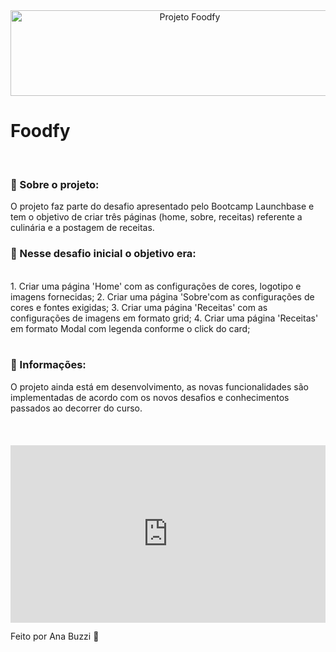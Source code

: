 <div align="center">
<img src="https://i.ibb.co/9ttwx2m/Capturar1.png" height="137" width="558" align="center" alt="Projeto Foodfy"></div>
</div>
<p>
<h1>Foodfy</h1>
<br>
</p>
<h3> 🚀 Sobre o projeto:</h3>
O projeto faz parte do desafio apresentado pelo Bootcamp Launchbase e tem o objetivo de criar três páginas (home, sobre, receitas) referente a culinária e a postagem de receitas.
<br>
<h3> 📐 Nesse desafio inicial o objetivo era:</h3>
<br>
1. Criar uma página 'Home' com as configurações de cores, logotipo e imagens fornecidas;
2. Criar uma página 'Sobre'com as configurações de cores e fontes exigidas;
3. Criar uma página 'Receitas' com as configurações de imagens em formato grid;
4. Criar uma página 'Receitas' em formato Modal com legenda conforme o click do card;
<br>
<br>
<h3>📃 Informações:</h3>
O projeto ainda está em desenvolvimento, as novas funcionalidades são implementadas de acordo com os novos desafios e conhecimentos passados ao decorrer do curso.
<br></br>
<br></br>

<div style="position: relative; padding-bottom: 56.25%; height: 0;"><iframe src="https://www.loom.com/embed/b8cbe7d71ff946e4ae78beefa1eeb71d" frameborder="0" webkitallowfullscreen mozallowfullscreen allowfullscreen style="position: absolute; top: 0; left: 0; width: 100%; height: 100%;"></iframe></div>

Feito por Ana Buzzi :purple_heart:

